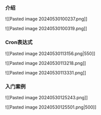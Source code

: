 ### 介绍

![[Pasted image 20240530100237.png]]

![[Pasted image 20240530100319.png]]

### Cron表达式

![[Pasted image 20240530113156.png|550]]

![[Pasted image 20240530113218.png]]

![[Pasted image 20240530113331.png]]

### 入门案例

![[Pasted image 20240530125243.png]]

![[Pasted image 20240530125501.png|500]]

 
